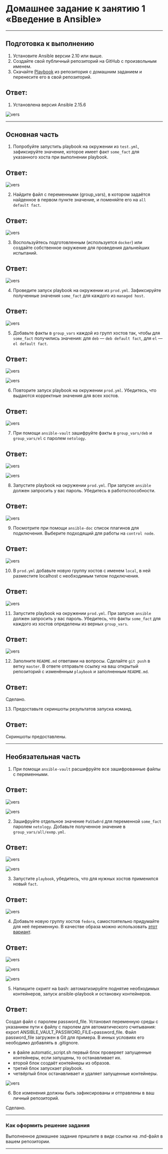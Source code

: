 # Домашнее задание к занятию 1 «Введение в Ansible»

---

## Подготовка к выполнению

1. Установите Ansible версии 2.10 или выше.
2. Создайте свой публичный репозиторий на GitHub с произвольным именем.
3. Скачайте [Playbook](./playbook/) из репозитория с домашним заданием и перенесите его в свой репозиторий.

## Ответ:

1. Установлена версия Ansible 2.15.6

![vers](img/1_1_1.png)

---

## Основная часть

1. Попробуйте запустить playbook на окружении из `test.yml`, зафиксируйте значение, которое имеет факт `some_fact` для указанного хоста при выполнении playbook.

## Ответ:

![vers](img/2_1_1.png)

2. Найдите файл с переменными (group_vars), в котором задаётся найденное в первом пункте значение, и поменяйте его на `all default fact`.

## Ответ:

![vers](img/2_2_1.png)

3. Воспользуйтесь подготовленным (используется `docker`) или создайте собственное окружение для проведения дальнейших испытаний.

## Ответ:

![vers](img/2_3_1.png)

4. Проведите запуск playbook на окружении из `prod.yml`. Зафиксируйте полученные значения `some_fact` для каждого из `managed host`.

## Ответ:

![vers](img/2_4_1.png)

5. Добавьте факты в `group_vars` каждой из групп хостов так, чтобы для `some_fact` получились значения: для `deb` — `deb default fact`, для `el` — `el default fact`.

## Ответ:

![vers](img/2_5_1.png)

![vers](img/2_5_2.png)

6.  Повторите запуск playbook на окружении `prod.yml`. Убедитесь, что выдаются корректные значения для всех хостов.

## Ответ:

![vers](img/2_6_1.png)

7. При помощи `ansible-vault` зашифруйте факты в `group_vars/deb` и `group_vars/el` с паролем `netology`.

## Ответ:

![vers](img/2_7_1.png)

![vers](img/2_7_2.png)

8. Запустите playbook на окружении `prod.yml`. При запуске `ansible` должен запросить у вас пароль. Убедитесь в работоспособности.

## Ответ:

![vers](img/2_8_1.png)

9. Посмотрите при помощи `ansible-doc` список плагинов для подключения. Выберите подходящий для работы на `control node`.

## Ответ:

![vers](img/2_9_1.png)

10. В `prod.yml` добавьте новую группу хостов с именем `local`, в ней разместите localhost с необходимым типом подключения.

## Ответ:

![vers](img/2_10_1.png)

11. Запустите playbook на окружении `prod.yml`. При запуске `ansible` должен запросить у вас пароль. Убедитесь, что факты `some_fact` для каждого из хостов определены из верных `group_vars`.

## Ответ:

![vers](img/2_11_1.png)

12. Заполните `README.md` ответами на вопросы. Сделайте `git push` в ветку `master`. В ответе отправьте ссылку на ваш открытый репозиторий с изменённым `playbook` и заполненным `README.md`.

## Ответ:

Сделано.

13. Предоставьте скриншоты результатов запуска команд.

## Ответ:

Скриншоты предоставлены.

---

## Необязательная часть

1. При помощи `ansible-vault` расшифруйте все зашифрованные файлы с переменными.

## Ответ:

![vers](img/3_1_1.png)

![vers](img/3_1_2.png)

2. Зашифруйте отдельное значение `PaSSw0rd` для переменной `some_fact` паролем `netology`. Добавьте полученное значение в `group_vars/all/exmp.yml`.

## Ответ:

![vers](img/3_2_1.png)

![vers](img/3_2_2.png)

3. Запустите `playbook`, убедитесь, что для нужных хостов применился новый `fact`.

## Ответ:

![vers](img/3_3_1.png)

4. Добавьте новую группу хостов `fedora`, самостоятельно придумайте для неё переменную. В качестве образа можно использовать [этот вариант](https://hub.docker.com/r/pycontribs/fedora).

## Ответ:

![vers](img/3_4_1.png)

![vers](img/3_4_2.png)

![vers](img/3_4_3.png)

5. Напишите скрипт на bash: автоматизируйте поднятие необходимых контейнеров, запуск ansible-playbook и остановку контейнеров.

## Ответ:

Создал файл с паролем password_file. Установил переменную среды с указанием пути к файлу с паролем для автоматического считывания: export ANSIBLE_VAULT_PASSWORD_FILE=password_file. Файл password_file загружен в Git для примера. В инных условиях его неободимо добавлять в .gitignore.

- в файле automatic_script.sh первый блок проверяет запущенные контейнеры, если запущены, то останавливает их.
- второй блок создаёт контейнеры из образов.
- третий блок запускает playbook.
- четвёртый блок останавливает и удаляет запущенные контейнеры.

![vers](img/3_5_1.png)

6. Все изменения должны быть зафиксированы и отправлены в ваш личный репозиторий.

Сделано.

---

### Как оформить решение задания

Выполненное домашнее задание пришлите в виде ссылки на .md-файл в вашем репозитории.

---
